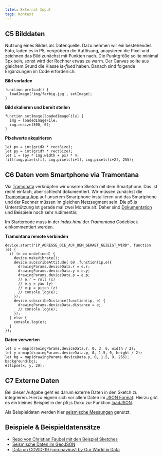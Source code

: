 ```yaml
---
titel: External Input
tags: Kontext
---
```


## C5 Bilddaten
Nutzung eines Bildes als Datenquelle. Dazu nehmen wir ein bestehendes Foto, laden es in P5, vergröbern die Auflösung, anaysieren die Pixel und zeichnen das Bild zunächst mit Punkten nach. Die Punktgröße sollte minimal 3px sein, sonst wird der Rechner etwas zu warm. Der Canvas sollte aus gleichem Grund die Klasse *is-fixed* haben. Danach sind folgende Ergänzungen im Code erforderlich:

**Bild vorladen**
```
function preload() {
  loadImage('img/farbig.jpg', setImage);
}
```

**Bild skalieren und bereit stellen**
```
function setImage(loadedImageFile) {
  img = loadedImageFile;
  img.resize(500, 0);
}
```

**Pixelwerte akquirieren**
```
let px = int(gridX * rectSize);
let py = int(gridY * rectSize);
let i = (py * img.width + px) * 4;
fill(img.pixels[i], img.pixels[i+1], img.pixels[i+2], 255);
```

## C6 Daten vom Smartphone via Tramontana
Via [Tramonata](https://tramontana.xyz/tramontanajavascriptgettingstarted_2_2) verknüpfen wir unseren Sketch mit dem Smartphone. Das ist recht einfach, aber schlecht dokumentiert. Wir müssen zunächst die [Tramontana App](https://tramontana.xyz/) auf unserem Smartphone installieren und das Smartphone und der Rechner müssen im gleichen Netzsegment sein. Die p5.js Unterstützung ist gerade mal zwei Monate alt. Daher sind [Dokumentation](https://github.com/pierdr/Tramontana-for-Javascript) und Beispiele noch sehr rudimentär. 

Im Startercode muss in der *index.html* der *Tramontana* Codeblock einkommentiert werden.

**Tramontana remote verbinden**
```
device.start("IP_ADRESSE_DIE_AUF_DEM_GERAET_GEZEIGT_WIRD", function (e) {
  if (e == undefined) {
    device.makeVibrate();
    device.subscribeAttitude( 60 ,function(ip,e){
      drawingParams.deviceData.r = e.r;
      drawingParams.deviceData.y = e.y;
      drawingParams.deviceData.p = e.p;
      // e.r = roll (x)
      // e.y = yaw (y)
      // e.p = pitch (z)
      // console.log(e);
    });
    device.subscribeDistance(function(ip, e) { 
      drawingParams.deviceData.distance = e;
      // console.log(e);
    });      
  } else { 
    console.log(e);
  }
});
```

**Daten verwerten**
```
let x = map(drawingParams.deviceData.r, 0, 3, 0, width / 2);
let y = map(drawingParams.deviceData.p, 0, 1.5, 0, height / 2);
let bg = map(drawingParams.deviceData.y, 0, 1.5, 0, 255);
background(bg);
ellipse(x, y, 20);
```


## C7 Externe Daten
Bei dieser Aufgabe geht es darum externe Daten in den Sketch zu integrieren. Hierzu eignen sich vor allem Daten im [JSON Format](https://www.json.org/json-de.html). Hierzu gibt es ein kleines Beispiel in der p5.js Doku zur Funktion [loadJSON](https://p5js.org/reference/#/p5/loadJSON). 

Als Beispieldaten werden hier [seismische Messungen](https://earthquake.usgs.gov/earthquakes/feed/) genutzt. 

## Beispiele & Beispieldatensätze
- [Repo von Christian Faubel mit den Beispiel Sketches](https://git.coco.study/cfaubel1/startercode-2020/-/tree/master/sketches)
- [Seismische Daten im GeoJSON](https://earthquake.usgs.gov/earthquakes/feed/v1.0/geojson.php)
- [Data on COVID-19 (coronavirus) by Our World in Data](https://covid.ourworldindata.org/data/owid-covid-data.json)

